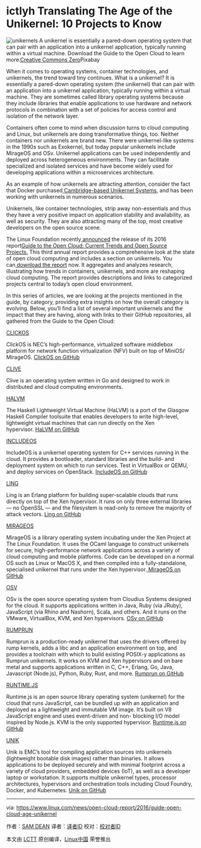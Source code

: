 ictlyh Translating
The Age of the Unikernel: 10 Projects to Know
============================================================

 ![unikernels](https://www.linux.com/sites/lcom/files/styles/rendered_file/public/unikernels_0.jpg?itok=r9sGHEL0 "unikernels") 
A unikernel is essentially a pared-down operating system that can pair with an application into a unikernel application, typically running within a virtual machine. Download the Guide to the Open Cloud to learn more.[Creative Commons Zero][1]Pixabay

When it comes to operating systems, container technologies, and unikernels, the trend toward tiny continues. What is a unikernel? It is essentially a pared-down operating system (the unikernel) that can pair with an application into a unikernel application, typically running within a virtual machine. They are sometimes called library operating systems because they include libraries that enable applications to use hardware and network protocols in combination with a set of policies for access control and isolation of the network layer.

Containers often come to mind when discussion turns to cloud computing and Linux, but unikernels are doing transformative things, too. Neither containers nor unikernels are brand new. There were unikernel-like systems in the 1990s such as Exokernel, but today popular unikernels include MirageOS and OSv. Unikernel applications can be used independently and deployed across heterogeneous environments. They can facilitate specialized and isolated services and have become widely used for developing applications within a microservices architecture.

As an example of how unikernels are attracting attention, consider the fact that Docker purchased[ Cambridge-based Unikernel Systems][3], and has been working with unikernels in numerous scenarios.

Unikernels, like container technologies, strip away non-essentials and thus they have a very positive impact on application stability and availability, as well as security. They are also attracting many of the top, most creative developers on the open source scene.

The Linux Foundation recently[ announced][4] the release of its 2016 report[Guide to the Open Cloud: Current Trends and Open Source Projects.][5] This third annual report provides a comprehensive look at the state of open cloud computing and includes a section on unikernels. You can[ download the report][6] now. It aggregates and analyzes research, illustrating how trends in containers, unikernels, and more are reshaping cloud computing. The report provides descriptions and links to categorized projects central to today’s open cloud environment.

In this series of articles, we are looking at the projects mentioned in the guide, by category, providing extra insights on how the overall category is evolving. Below, you’ll find a list of several important unikernels and the impact that they are having, along with links to their GitHub repositories, all gathered from the Guide to the Open Cloud:

[CLICKOS][7]

ClickOS is NEC’s high-performance, virtualized software middlebox platform for network function virtualization (NFV) built on top of MiniOS/ MirageOS. [ClickOS on GitHub][8]

[CLIVE][9]

Clive is an operating system written in Go and designed to work in distributed and cloud computing environments.

[HALVM][10]

The Haskell Lightweight Virtual Machine (HaLVM) is a port of the Glasgow Haskell Compiler toolsuite that enables developers to write high-level, lightweight virtual machines that can run directly on the Xen hypervisor. [HaLVM on GitHub][11]

[INCLUDEOS][12]

IncludeOS is a unikernel operating system for C++ services running in the cloud. It provides a bootloader, standard libraries and the build- and deployment system on which to run services. Test in VirtualBox or QEMU, and deploy services on OpenStack. [IncludeOS on GitHub][13]

[LING][14]

Ling is an Erlang platform for building super-scalable clouds that runs directly on top of the Xen hypervisor. It runs on only three external libraries — no OpenSSL — and the filesystem is read-only to remove the majority of attack vectors. [Ling on GitHub][15]

[MIRAGEOS][16]

MirageOS is a library operating system incubating under the Xen Project at The Linux Foundation. It uses the OCaml language to construct unikernels for secure, high-performance network applications across a variety of cloud computing and mobile platforms. Code can be developed on a normal OS such as Linux or MacOS X, and then compiled into a fully-standalone, specialised unikernel that runs under the Xen hypervisor.[ MirageOS on GitHub][17]

[OSV][18]

OSv is the open source operating system from Cloudius Systems designed for the cloud. It supports applications written in Java, Ruby (via JRuby), JavaScript (via Rhino and Nashorn), Scala, and others. And it runs on the VMware, VirtualBox, KVM, and Xen hypervisors. [OSv on GitHub][19]

[RUMPRUN][20]

Rumprun is a production-ready unikernel that uses the drivers offered by rump kernels, adds a libc and an application environment on top, and provides a toolchain with which to build existing POSIX-y applications as Rumprun unikernels. It works on KVM and Xen hypervisors and on bare metal and supports applications written in C, C++, Erlang, Go, Java, Javascript (Node.js), Python, Ruby, Rust, and more. [Rumprun on GitHub][21]

[RUNTIME.JS][22]

Runtime.js is an open source library operating system (unikernel) for the cloud that runs JavaScript, can be bundled up with an application and deployed as a lightweight and immutable VM image. It’s built on V8 JavaScript engine and uses event-driven and non- blocking I/O model inspired by Node.js. KVM is the only supported hypervisor. [Runtime.js on GitHub][23]

[UNIK][24]

Unik is EMC’s tool for compiling application sources into unikernels (lightweight bootable disk images) rather than binaries. It allows applications to be deployed securely and with minimal footprint across a variety of cloud providers, embedded devices (IoT), as well as a developer laptop or workstation. It supports multiple unikernel types, processor architectures, hypervisors and orchestration tools including Cloud Foundry, Docker, and Kubernetes. [Unik on GitHub][25]

--------------------------------------------------------------------------------

via: https://www.linux.com/news/open-cloud-report/2016/guide-open-cloud-age-unikernel

作者：[SAM DEAN][a]
译者：[译者ID](https://github.com/译者ID)
校对：[校对者ID](https://github.com/校对者ID)

本文由 [LCTT](https://github.com/LCTT/TranslateProject) 原创编译，[Linux中国](https://linux.cn/) 荣誉推出

[a]:https://www.linux.com/users/sam-dean
[1]:https://www.linux.com/licenses/category/creative-commons-zero
[2]:https://www.linux.com/files/images/unikernelsjpg-0
[3]:http://www.infoworld.com/article/3024410/application-virtualization/docker-kicks-off-unikernel-revolution.html
[4]:https://www.linux.com/blog/linux-foundation-issues-2016-guide-open-source-cloud-projects
[5]:http://ctt.marketwire.com/?release=11G120876-001&id=10172077&type=0&url=http%3A%2F%2Fgo.linuxfoundation.org%2Frd-open-cloud-report-2016-pr
[6]:http://go.linuxfoundation.org/l/6342/2016-10-31/3krbjr
[7]:http://cnp.neclab.eu/clickos/
[8]:https://github.com/cnplab/clickos
[9]:http://lsub.org/ls/clive.html
[10]:https://galois.com/project/halvm/
[11]:https://github.com/GaloisInc/HaLVM
[12]:http://www.includeos.org/
[13]:https://github.com/hioa-cs/IncludeOS
[14]:http://erlangonxen.org/
[15]:https://github.com/cloudozer/ling
[16]:https://mirage.io/
[17]:https://github.com/mirage/mirage
[18]:http://osv.io/
[19]:https://github.com/cloudius-systems/osv
[20]:http://rumpkernel.org/
[21]:https://github.com/rumpkernel/rumprun
[22]:http://runtimejs.org/
[23]:https://github.com/runtimejs/runtime
[24]:http://dojoblog.emc.com/unikernels/unik-build-run-unikernels-easy/
[25]:https://github.com/emc-advanced-dev/unik
